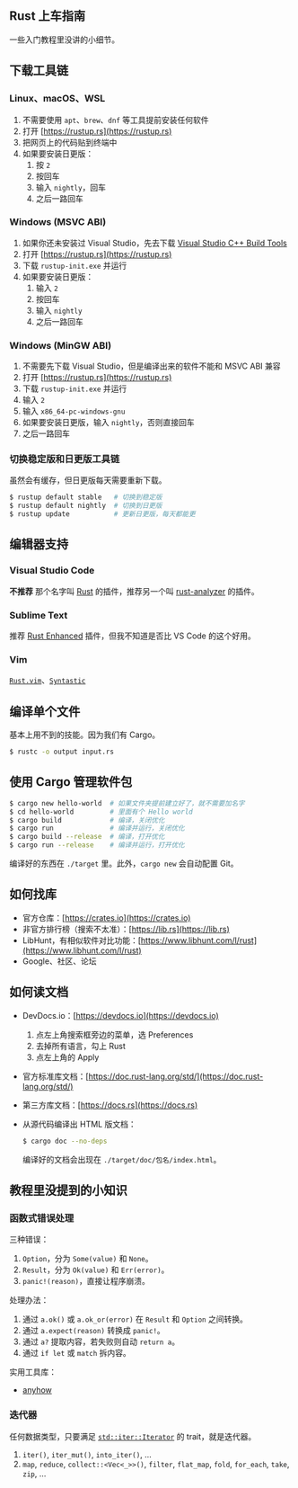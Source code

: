 Rust 上车指南
-------------

一些入门教程里没讲的小细节。

## 下载工具链

### Linux、macOS、WSL

1. 不需要使用 `apt`、`brew`、`dnf` 等工具提前安装任何软件
2. 打开 [https://rustup.rs](https://rustup.rs)
3. 把网页上的代码贴到终端中
4. 如果要安装日更版：
    1. 按 `2`
    2. 按回车
    3. 输入 `nightly`，回车
    4. 之后一路回车

### Windows (MSVC ABI)

1. 如果你还未安装过 Visual Studio，先去下载 [Visual Studio C++ Build Tools](https://visualstudio.microsoft.com/visual-cpp-build-tools/)
2. 打开 [https://rustup.rs](https://rustup.rs)
3. 下载 `rustup-init.exe` 并运行
4. 如果要安装日更版：
    1. 输入 `2`
    2. 按回车
    3. 输入 `nightly`
    4. 之后一路回车

### Windows (MinGW ABI)

1. 不需要先下载 Visual Studio，但是编译出来的软件不能和 MSVC ABI 兼容
2. 打开 [https://rustup.rs](https://rustup.rs)
3. 下载 `rustup-init.exe` 并运行
4. 输入 `2`
5. 输入 `x86_64-pc-windows-gnu`
6. 如果要安装日更版，输入 `nightly`，否则直接回车
7. 之后一路回车

### 切换稳定版和日更版工具链

虽然会有缓存，但日更版每天需要重新下载。

```bash
$ rustup default stable   # 切换到稳定版
$ rustup default nightly  # 切换到日更版
$ rustup update           # 更新日更版，每天都能更
```

## 编辑器支持

### Visual Studio Code

**不推荐** 那个名字叫 [Rust](https://marketplace.visualstudio.com/items?itemName=rust-lang.rust) 的插件，推荐另一个叫 [rust-analyzer](https://marketplace.visualstudio.com/items?itemName=matklad.rust-analyzer) 的插件。

### Sublime Text

推荐 [Rust Enhanced](https://github.com/rust-lang/rust-enhanced) 插件，但我不知道是否比 VS Code 的这个好用。

### Vim

[`Rust.vim`](https://github.com/rust-lang/rust.vim)、[`Syntastic`](https://github.com/vim-syntastic/syntastic)

## 编译单个文件

基本上用不到的技能。因为我们有 Cargo。

```bash
$ rustc -o output input.rs
```

## 使用 Cargo 管理软件包

```bash
$ cargo new hello-world  # 如果文件夹提前建立好了，就不需要加名字
$ cd hello-world         # 里面有个 Hello world
$ cargo build            # 编译，关闭优化
$ cargo run              # 编译并运行，关闭优化
$ cargo build --release  # 编译，打开优化
$ cargo run --release    # 编译并运行，打开优化
```

编译好的东西在 `./target` 里。此外，`cargo new` 会自动配置 Git。

## 如何找库

* 官方仓库：[https://crates.io](https://crates.io)
* 非官方排行榜（搜索不太准）：[https://lib.rs](https://lib.rs)
* LibHunt，有相似软件对比功能：[https://www.libhunt.com/l/rust](https://www.libhunt.com/l/rust)
* Google、社区、论坛

## 如何读文档

* DevDocs.io：[https://devdocs.io](https://devdocs.io)
    1. 点左上角搜索框旁边的菜单，选 Preferences
    2. 去掉所有语言，勾上 Rust
    3. 点左上角的 Apply
* 官方标准库文档：[https://doc.rust-lang.org/std/](https://doc.rust-lang.org/std/)
* 第三方库文档：[https://docs.rs](https://docs.rs)
* 从源代码编译出 HTML 版文档：

    ```bash
    $ cargo doc --no-deps
    ```

    编译好的文档会出现在 `./target/doc/包名/index.html`。

## 教程里没提到的小知识

### 函数式错误处理

三种错误：

1. `Option`，分为 `Some(value)` 和 `None`。
2. `Result`，分为 `Ok(value)` 和 `Err(error)`。
3. `panic!(reason)`，直接让程序崩溃。

处理办法：

1. 通过 `a.ok()` 或 `a.ok_or(error)` 在 `Result` 和 `Option` 之间转换。
2. 通过 `a.expect(reason)` 转换成 `panic!`。
3. 通过 `a?` 提取内容，若失败则自动 `return a`。
4. 通过 `if let` 或 `match` 拆内容。

实用工具库：

* [anyhow](https://lib.rs/crates/anyhow)

### 迭代器

任何数据类型，只要满足 [`std::iter::Iterator`](https://doc.rust-lang.org/std/iter/trait.Iterator.html) 的 trait，就是迭代器。

1. `iter()`, `iter_mut()`, `into_iter()`, …
2. `map`, `reduce`, `collect::<Vec<_>>()`, `filter`, `flat_map`, `fold`, `for_each`, `take`, `zip`, …
